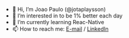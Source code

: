 - 👋 Hi, I’m Joao Paulo (@jotaplaysson)
- 👀 I’m interested in to be 1% better each day
- 🌱 I’m currently learning Reac-Native
- 📫 How to reach me:
[E-mail](jpmonteiro64@gmail.com) /
[LinkedIn](https://www.linkedin.com/in/joaopaulovcmonteiro/)

<!---
jotaplaysson/jotaplaysson is a ✨ special ✨ repository because its `README.md` (this file) appears on your GitHub profile.
You can click the Preview link to take a look at your changes.
--->
